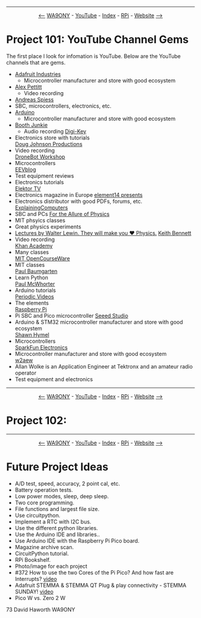     
<A NAME="P101"></A>
<HR>
<P align="center"><A HREF="README2.md#P100">&lt;--</A> <A HREF="https://www.qrz.com/db/WA9ONY">WA9ONY</A> - <A HREF="https://www.youtube.com/user/DavidAHaworth">YouTube</A> - <A HREF="README.md#INDEX">Index</A> - <A HREF="http://www.stargazing.net/david/RPi/index.html">RPi</A> - <A HREF="http://www.stargazing.net/david/index.html">Website</A> <A HREF="#P102">--&gt;</A></P>  
    
# Project 101: YouTube Channel Gems

The first place I look for infomation is YouTube.  Below are the YouTube channels that are gems.
    
    
+ [Adafruit Industries](https://www.youtube.com/@adafruit) 
  + Microcontroller manufacturer and store with good ecosystem     
+ [Alex Pettitt](https://www.youtube.com/@AlexPettitt)    
  + Video recording
+ [Andreas Spiess](https://www.youtube.com/@AndreasSpiess)    
 + SBC, microcontrollers, electronics, etc.        
+ [Arduino](https://www.youtube.com/@Arduino)
  + Microcontroller manufacturer and store with good ecosystem    
+ [Booth Junkie](https://www.youtube.com/@BoothJunkie)    
  + Audio recording 
[Digi-Key](https://www.youtube.com/user/digikey)
+ Electronics store with tutorials       
[Doug Johnson Productions](https://www.youtube.com/@djp_video)    
+ Video recording   
[DroneBot Workshop](https://dronebotworkshop.com/)    
+ Microcontrollers   
[EEVblog](https://www.youtube.com/@EEVblog)
+ Test equipment reviews
+ Electronics tutorials    
[Elektor TV](https://www.youtube.com/@ElektorTV)    
+ Electronics magazine in Europe
[element14 presents](https://www.youtube.com/@element14presents)    
+ Electronics distributor with good PDFs, forums, etc.       
[ExplainingComputers](https://www.youtube.com/@ExplainingComputers)    
+ SBC and PCs 
[For the Allure of Physics](https://www.youtube.com/@fortheallureofphysics6981)    
+ MIT phsyics classes
+ Great physics experiments    
+ [Lectures by Walter Lewin. They will make you ♥ Physics.](https://www.youtube.com/@lecturesbywalterlewin.they9259)
[Keith Bennett](https://www.youtube.com/@keithbennett5179)
+ Video recording     
[Khan Academy](https://www.youtube.com/@khanacademy)
+ Many classes  
[MIT OpenCourseWare](https://www.youtube.com/@mitocw)
+ MIT classes  
[Paul Baumgarten](https://www.youtube.com/@pbaumgarten) 
+ Learn Python  
[Paul McWhorter](https://www.youtube.com/@paulmcwhorter)
+ Arduino tutorials   
[Periodic Videos](https://www.youtube.com/@periodicvideos)    
+ The elements  
[Raspberry Pi](https://www.youtube.com/@raspberrypi)
+ Pi SBC and Pico microcontroller
[Seeed Studio](https://www.youtube.com/@SeeedStudioSZ)    
+ Arduino & STM32 microcontroller manufacturer and store with good ecosystem    
[Shawn Hymel](https://www.youtube.com/@ShawnHymel)
+ Microcontrollers     
[SparkFun Electronics](https://www.youtube.com/@sparkfun)    
+ Microcontroller manufacturer and store with good ecosystem  
[w2aew](https://www.youtube.com/@w2aew)
+ Allan Wolke is an Application Engineer at Tektronx and an amateur radio operator    
+ Test equipment and electronics
        
    
<A NAME="P102"></A>
<HR>
<P align="center"><A HREF="#P101">&lt;--</A> <A HREF="https://www.qrz.com/db/WA9ONY">WA9ONY</A> - <A HREF="https://www.youtube.com/user/DavidAHaworth">YouTube</A> - <A HREF="README.md#INDEX">Index</A> - <A HREF="http://www.stargazing.net/david/RPi/index.html">RPi</A> - <A HREF="http://www.stargazing.net/david/index.html">Website</A> <A HREF="#FUTURE">--&gt;</A></P>  
    
# Project 102:

  
  
<A NAME="FUTURE"></A>
<HR>

<P align="center"><A HREF="#P102">&lt;--</A> <A HREF="https://www.qrz.com/db/WA9ONY">WA9ONY</A> - <A HREF="https://www.youtube.com/user/DavidAHaworth">YouTube</A> - <A HREF="README.md#INDEX">Index</A> - <A HREF="http://www.stargazing.net/david/RPi/index.html">RPi</A> - <A HREF="http://www.stargazing.net/david/index.html">Website</A> <A HREF="README.md#HOME">--&gt;</A></P>  
 
<A NAME="Future"></A> 
    
# Future Project Ideas

+ A/D test, speed, accuracy, 2 point cal, etc.
+ Battery operation tests.
+ Low power modes, sleep, deep sleep.
+ Two core programming.
+ File functions and largest file size.
+ Use circuitpython.
+ Implement a RTC with I2C bus.
+ Use the different python libraries.
+ Use the Arduino IDE and libraries..
+ Use Arduino IDE with the Raspberry Pi Pico board.
+ Magazine archive scan.
+ CircuitPython tutorial.
+ RPi Bookshelf.
+ Photo/image for each project
+ #372 How to use the two Cores of the Pi Pico? And how fast are Interrupts? [video](https://youtu.be/9vvobRfFOwk)
+ Adafruit STEMMA & STEMMA QT Plug & play connectivity - STEMMA SUNDAY! [video](https://youtu.be/_Cu7UOcGL14) 
+ Pico W vs. Zero 2 W  
  

73 David Haworth WA9ONY

